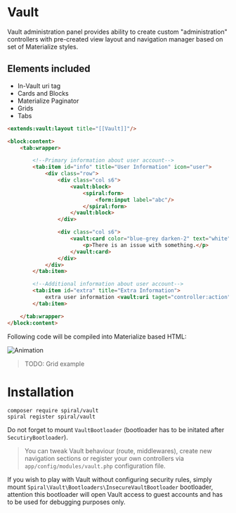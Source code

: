 # Vault 
Vault administration panel provides ability to create custom "administration" controllers with pre-created view layout and navigation manager based on set of Materialize styles.

Elements included
-----------------
* In-Vault uri tag
* Cards and Blocks
* Materialize Paginator
* Grids
* Tabs

```html
<extends:vault:layout title="[[Vault]]"/>

<block:content>
    <tab:wrapper>

        <!--Primary information about user account-->
        <tab:item id="info" title="User Information" icon="user">
            <div class="row">
                <div class="col s6">
                    <vault:block>
                        <spiral:form>
                            <form:input label="abc"/>
                        </spiral:form>
                    </vault:block>
                </div>

                <div class="col s6">
                    <vault:card color="blue-grey darken-2" text="white">
                        <p>There is an issue with something.</p>
                    </vault:card>
                </div>
            </div>
        </tab:item>

        <!--Additional information about user account-->
        <tab:item id="extra" title="Extra Information">
            extra user information <vault:uri taget="controller:action">link</vault:uri>
        </tab:item>

    </tab:wrapper>
</block:content>
```

Following code will be compiled into Materialize based HTML:

![Animation](https://raw.githubusercontent.com/spiral/guide/master/resources/albus.gif)

> TODO: Grid example

# Installation

```
composer require spiral/vault
spiral register spiral/vault
```

Do not forget to mount `VaultBootloader` (bootloader has to be initated after `SecutiryBootloader`).

> You can tweak Vault behaviour (route, middlewares), create new navigation sections or register your own controllers via `app/config/modules/vault.php` configuration file.

If you wish to play with Vault without configuring security rules, simply mount `Spiral\Vault\Bootloaders\InsecureVaultBootloader` bootloader, attention this bootloader will open Vault access to guest accounts and has to be used for debugging purposes only.
